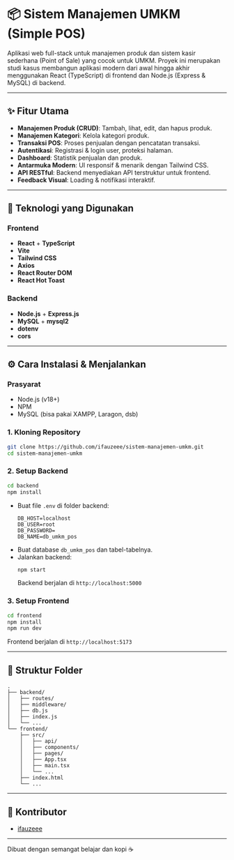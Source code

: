 # 📦 Sistem Manajemen UMKM (Simple POS)

Aplikasi web full-stack untuk manajemen produk dan sistem kasir sederhana (Point of Sale) yang cocok untuk UMKM. Proyek ini merupakan studi kasus membangun aplikasi modern dari awal hingga akhir menggunakan React (TypeScript) di frontend dan Node.js (Express & MySQL) di backend.

---

## ✨ Fitur Utama

- **Manajemen Produk (CRUD)**: Tambah, lihat, edit, dan hapus produk.
- **Manajemen Kategori**: Kelola kategori produk.
- **Transaksi POS**: Proses penjualan dengan pencatatan transaksi.
- **Autentikasi**: Registrasi & login user, proteksi halaman.
- **Dashboard**: Statistik penjualan dan produk.
- **Antarmuka Modern**: UI responsif & menarik dengan Tailwind CSS.
- **API RESTful**: Backend menyediakan API terstruktur untuk frontend.
- **Feedback Visual**: Loading & notifikasi interaktif.

---

## 🚀 Teknologi yang Digunakan

### Frontend
- **React** + **TypeScript**
- **Vite**
- **Tailwind CSS**
- **Axios**
- **React Router DOM**
- **React Hot Toast**

### Backend
- **Node.js** + **Express.js**
- **MySQL** + **mysql2**
- **dotenv**
- **cors**

---

## ⚙️ Cara Instalasi & Menjalankan

### Prasyarat
- Node.js (v18+)
- NPM
- MySQL (bisa pakai XAMPP, Laragon, dsb)

### 1. Kloning Repository
```bash
git clone https://github.com/ifauzeee/sistem-manajemen-umkm.git
cd sistem-manajemen-umkm
```

### 2. Setup Backend
```bash
cd backend
npm install
```
- Buat file `.env` di folder backend:
  ```env
  DB_HOST=localhost
  DB_USER=root
  DB_PASSWORD=
  DB_NAME=db_umkm_pos
  ```
- Buat database `db_umkm_pos` dan tabel-tabelnya.
- Jalankan backend:
  ```bash
  npm start
  ```
  Backend berjalan di `http://localhost:5000`

### 3. Setup Frontend
```bash
cd frontend
npm install
npm run dev
```
Frontend berjalan di `http://localhost:5173`

---

## 📂 Struktur Folder

```
.
├── backend/
│   ├── routes/
│   ├── middleware/
│   ├── db.js
│   ├── index.js
│   └── ...
└── frontend/
    ├── src/
    │   ├── api/
    │   ├── components/
    │   ├── pages/
    │   ├── App.tsx
    │   ├── main.tsx
    │   └── ...
    ├── index.html
    └── ...
```

---

## 👤 Kontributor
- [ifauzeee](https://github.com/ifauzeee)

---

Dibuat dengan semangat belajar dan kopi ☕
